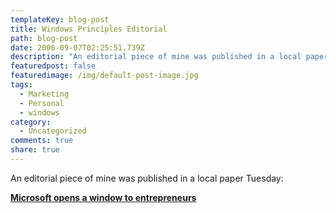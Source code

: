 ```yaml
---
templateKey: blog-post
title: Windows Principles Editorial
path: blog-post
date: 2006-09-07T02:25:51.739Z
description: "An editorial piece of mine was published in a local paper Tuesday:"
featuredpost: false
featuredimage: /img/default-post-image.jpg
tags:
  - Marketing
  - Personal
  - windows
category:
  - Uncategorized
comments: true
share: true
---
```

<!--StartFragment-->

An editorial piece of mine was published in a local paper Tuesday:

**[Microsoft opens a window to entrepreneurs](http://www.ohio.com/mld/ohio/news/editorial/15424948.htm)**

<!--EndFragment-->